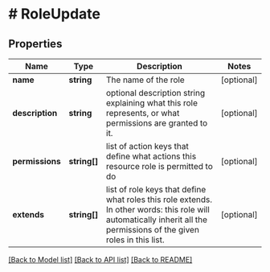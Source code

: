 # # RoleUpdate

## Properties

Name | Type | Description | Notes
------------ | ------------- | ------------- | -------------
**name** | **string** | The name of the role | [optional]
**description** | **string** | optional description string explaining what this role represents, or what permissions are granted to it. | [optional]
**permissions** | **string[]** | list of action keys that define what actions this resource role is permitted to do | [optional]
**extends** | **string[]** | list of role keys that define what roles this role extends. In other words: this role will automatically inherit all the permissions of the given roles in this list. | [optional]

[[Back to Model list]](../../README.md#models) [[Back to API list]](../../README.md#endpoints) [[Back to README]](../../README.md)
